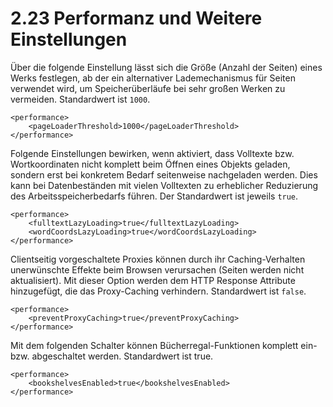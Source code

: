 # 2.23 Performanz und Weitere Einstellungen

Über die folgende Einstellung lässt sich die Größe \(Anzahl der Seiten\) eines Werks festlegen, ab der ein alternativer Lademechanismus für Seiten verwendet wird, um Speicherüberläufe bei sehr großen Werken zu vermeiden. Standardwert ist `1000`.

```markup
<performance>
    <pageLoaderThreshold>1000</pageLoaderThreshold>
</performance>
```

Folgende Einstellungen bewirken, wenn aktiviert, dass Volltexte bzw. Wortkoordinaten nicht komplett beim Öffnen eines Objekts geladen, sondern erst bei konkretem Bedarf seitenweise nachgeladen werden. Dies kann bei Datenbeständen mit vielen Volltexten zu erheblicher Reduzierung des Arbeitsspeicherbedarfs führen. Der Standardwert ist jeweils `true`.

```markup
<performance>
    <fulltextLazyLoading>true</fulltextLazyLoading>     
    <wordCoordsLazyLoading>true</wordCoordsLazyLoading>
</performance>
```

Clientseitig vorgeschaltete Proxies können durch ihr Caching-Verhalten unerwünschte Effekte beim Browsen verursachen \(Seiten werden nicht aktualisiert\). Mit dieser Option werden dem HTTP Response Attribute hinzugefügt, die das Proxy-Caching verhindern. Standardwert ist `false`.

```markup
<performance>
    <preventProxyCaching>true</preventProxyCaching>   
</performance>
```

Mit dem folgenden Schalter können Bücherregal-Funktionen komplett ein- bzw. abgeschaltet werden. Standardwert ist true.  


```markup
<performance>
    <bookshelvesEnabled>true</bookshelvesEnabled>
</performance>
```


